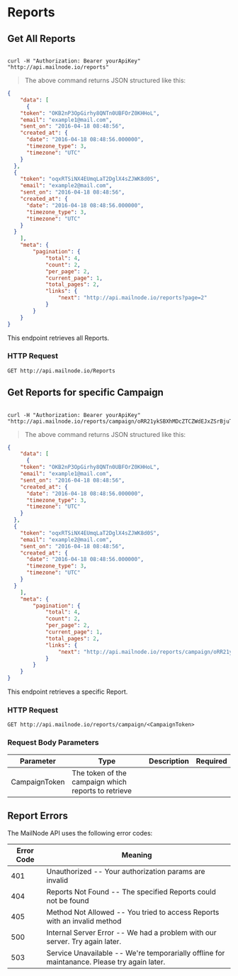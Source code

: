 # Reports


## Get All Reports


```shell

curl -H "Authorization: Bearer yourApiKey" "http://api.mailnode.io/reports"

```

> The above command returns JSON structured like this:

```json
{
    "data": [
      {
    "token": "OKB2nP3OpGirhy8QNTn0UBFOrZ0KHHoL",
    "email": "example1@mail.com",
    "sent_on": "2016-04-18 08:48:56",
    "created_at": {
      "date": "2016-04-18 08:48:56.000000",
      "timezone_type": 3,
      "timezone": "UTC"
    }
  },
  {
    "token": "oqxRTSiNX4EUmqLaT2DglX4sZJWK8d0S",
    "email": "example2@mail.com",
    "sent_on": "2016-04-18 08:48:56",
    "created_at": {
      "date": "2016-04-18 08:48:56.000000",
      "timezone_type": 3,
      "timezone": "UTC"
    }
  }
    ],
    "meta": {
        "pagination": {
            "total": 4,
            "count": 2,
            "per_page": 2,
            "current_page": 1,
            "total_pages": 2,
            "links": {
                "next": "http://api.mailnode.io/reports?page=2"
            }
        }
    }
}
```

This endpoint retrieves all Reports.

### HTTP Request

`GET http://api.mailnode.io/Reports`



## Get Reports for specific Campaign

```shell

curl -H "Authorization: Bearer yourApiKey" "http://api.mailnode.io/reports/campaign/oRR21ykSBXhMDcZTCZWdEJxZSrBjuTBt"

```

> The above command returns JSON structured like this:

```json
{
    "data": [
      {
    "token": "OKB2nP3OpGirhy8QNTn0UBFOrZ0KHHoL",
    "email": "example1@mail.com",
    "sent_on": "2016-04-18 08:48:56",
    "created_at": {
      "date": "2016-04-18 08:48:56.000000",
      "timezone_type": 3,
      "timezone": "UTC"
    }
  },
  {
    "token": "oqxRTSiNX4EUmqLaT2DglX4sZJWK8d0S",
    "email": "example2@mail.com",
    "sent_on": "2016-04-18 08:48:56",
    "created_at": {
      "date": "2016-04-18 08:48:56.000000",
      "timezone_type": 3,
      "timezone": "UTC"
    }
  }
    ],
    "meta": {
        "pagination": {
            "total": 4,
            "count": 2,
            "per_page": 2,
            "current_page": 1,
            "total_pages": 2,
            "links": {
                "next": "http://api.mailnode.io/reports/campaign/oRR21ykSBXhMDcZTCZWdEJxZSrBjuTBt?page=2"
            }
        }
    }
}
```

This endpoint retrieves a specific Report.

### HTTP Request

`GET http://api.mailnode.io/reports/campaign/<CampaignToken>`

### Request Body Parameters

Parameter | Type  | Description | Required
--------- | ----- | ------------| --------
CampaignToken | The token of the campaign which reports to retrieve


## Report Errors

The MailNode API uses the following error codes:


Error Code | Meaning
---------- | -------
401 | Unauthorized -- Your authorization params are invalid
404 | Reports Not Found -- The specified Reports could not be found
405 | Method Not Allowed -- You tried to access Reports with an invalid method
500 | Internal Server Error -- We had a problem with our server. Try again later.
503 | Service Unavailable -- We're temporarially offline for maintanance. Please try again later.
